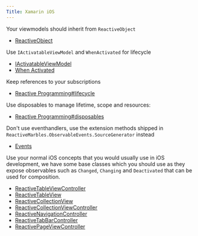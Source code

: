 ```yaml
---
Title: Xamarin iOS
---
```


Your viewmodels should inherit from `ReactiveObject`

- [ReactiveObject](~/api/reactiveui/reactiveobject/)

Use `IActivatableViewModel` and `WhenActivated` for lifecycle

- [IActivatableViewModel](~/api/reactiveui/IActivatableViewModel/)
- [When Activated](~/docs/handbook/when-activated/index.md)

Keep references to your subscriptions

- [Reactive Programming#lifecycle](~/docs/reactive-programming/index.md#lifecycle)

Use disposables to manage lifetime, scope and resources:

- [Reactive Programming#disposables](~/docs/reactive-programming/index.md#disposables)

Don't use eventhandlers, use the extension methods shipped in `ReactiveMarbles.ObservableEvents.SourceGenerator` instead

- [Events](~/docs/handbook/events/index.md)

Use your normal iOS concepts that you would usually use in iOS development, we have some base classes which you should use as they expose observables such as `Changed`, `Changing` and `Deactivated` that can be used for composition.

- [ReactiveTableViewController](~/api/reactiveui/reactivetableviewcontroller/)
- [ReactiveTableView](~/api/reactiveui/reactivetableview/)
- [ReactiveCollectionView](~/api/reactiveui/reactivecollectionview/)
- [ReactiveCollectionViewController](~/api/reactiveui/reactivecollectionviewcontroller)
- [ReactiveNavigationController](~/api/reactiveui/reactivenavigationcontroller)
- [ReactiveTabBarController](~/api/reactiveui/reactivetabbarcontroller/)
- [ReactivePageViewController](~/api/reactiveui/reactivepageviewcontroller/)
